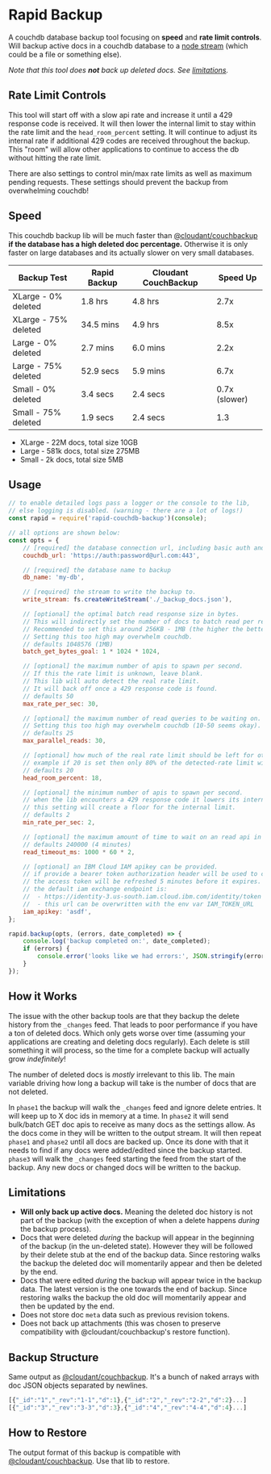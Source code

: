 # Rapid Backup

A couchdb database backup tool focusing on **speed** and **rate limit controls**.
Will backup active docs in a couchdb database to a [node stream](https://nodejs.org/api/stream.html) (which could be a file or something else).

_Note that this tool does **not** back up deleted docs. See [limitations](#limitations)._


## Rate Limit Controls
This tool will start off with a slow api rate and increase it until a 429 response code is received.
It will then lower the internal limit to stay within the rate limit and the `head_room_percent` setting.
It will continue to adjust its internal rate if additional 429 codes are received throughout the backup.
This "room" will allow other applications to continue to access the db without hitting the rate limit.

There are also settings to control min/max rate limits as well as maximum pending requests.
These settings should prevent the backup from overwhelming couchdb!

## Speed
This couchdb backup lib will be much faster than [@cloudant/couchbackup](https://github.com/cloudant/couchbackup) **if the database has a high deleted doc percentage.**
Otherwise it is only faster on large databases and its actually slower on very small databases.

| Backup Test | Rapid Backup | Cloudant CouchBackup | Speed Up |
| ----------- | ----------- | ----------- | ----------- |
| XLarge - 0% deleted    | 1.8 hrs        | 4.8 hrs       | 2.7x
| XLarge - 75% deleted   | 34.5 mins      | 4.9 hrs       | 8.5x
| Large - 0% deleted     | 2.7 mins       | 6.0 mins      | 2.2x
| Large - 75% deleted    | 52.9 secs      | 5.9 mins      | 6.7x
| Small - 0% deleted     | 3.4 secs       | 2.4 secs      | 0.7x (slower)
| Small - 75% deleted    | 1.9 secs       | 2.4 secs      | 1.3

- XLarge - 22M docs, total size 10GB
- Large - 581k docs, total size 275MB
- Small - 2k docs, total size 5MB


## Usage

```js
// to enable detailed logs pass a logger or the console to the lib,
// else logging is disabled. (warning - there are a lot of logs!)
const rapid = require('rapid-couchdb-backup')(console);

// all options are shown below:
const opts = {
	// [required] the database connection url, including basic auth and port if applicable
	couchdb_url: 'https://auth:password@url.com:443',

	// [required] the database name to backup
	db_name: 'my-db',

	// [required] the stream to write the backup to.
	write_stream: fs.createWriteStream('./_backup_docs.json'),

	// [optional] the optimal batch read response size in bytes.
	// This will indirectly set the number of docs to batch read per request.
	// Recommended to set this around 256KB - 1MB (the higher the better, usually).
	// Setting this too high may overwhelm couchdb.
	// defaults 1048576 (1MB)
	batch_get_bytes_goal: 1 * 1024 * 1024,

	// [optional] the maximum number of apis to spawn per second.
	// If this the rate limit is unknown, leave blank.
	// This lib will auto detect the real rate limit.
	// It will back off once a 429 response code is found.
	// defaults 50
	max_rate_per_sec: 30,

	// [optional] the maximum number of read queries to be waiting on.
	// Setting this too high may overwhelm couchdb (10-50 seems okay).
	// defaults 25
	max_parallel_reads: 30,

	// [optional] how much of the real rate limit should be left for other applications.
	// example if 20 is set then only 80% of the detected-rate limit will be used.
	// defaults 20
	head_room_percent: 18,

	// [optional] the minimum number of apis to spawn per second.
	// when the lib encounters a 429 response code it lowers its internal limit.
	// this setting will create a floor for the internal limit.
	// defaults 2
	min_rate_per_sec: 2,

	// [optional] the maximum amount of time to wait on an read api in milliseconds.
	// defaults 240000 (4 minutes)
	read_timeout_ms: 1000 * 60 * 2,

	// [optional] an IBM Cloud IAM apikey can be provided.
	// if provide a bearer token authorization header will be used to connect to couch.
	// the access token will be refreshed 5 minutes before it expires.
	// the default iam exchange endpoint is:
	//  - https://identity-3.us-south.iam.cloud.ibm.com/identity/token
	//  - this url can be overwritten with the env var IAM_TOKEN_URL
	iam_apikey: 'asdf',
};

rapid.backup(opts, (errors, date_completed) => {
	console.log('backup completed on:', date_completed);
	if (errors) {
		console.error('looks like we had errors:', JSON.stringify(errors, null, 2));
	}
});
```

## How it Works
The issue with the other backup tools are that they backup the delete history from the `_changes` feed.
That leads to poor performance if you have a ton of deleted docs.
Which only gets worse over time (assuming your applications are creating and deleting docs regularly).
Each delete is still something it will process, so the time for a complete backup will actually grow _indefinitely_!

The number of deleted docs is _mostly_ irrelevant to this lib.
The main variable driving how long a backup will take is the number of docs that are not deleted.

In `phase1` the backup will walk the `_changes` feed and ignore delete entries.
It will keep up to X doc ids in memory at a time.
In `phase2` it will send bulk/batch GET doc apis to receive as many docs as the settings allow.
As the docs come in they will be written to the output stream.
It will then repeat `phase1` and `phase2` until all docs are backed up.
Once its done with that it needs to find if any docs were added/edited since the backup started.
`phase3` will walk the `_changes` feed starting the feed from the start of the backup.
Any new docs or changed docs will be written to the backup.

## Limitations
- **Will only back up active docs.** Meaning the deleted doc history is not part of the backup (with the exception of when a delete happens _during_ the backup process).
- Docs that were deleted _during_ the backup will appear in the beginning of the backup (in the un-deleted state). However they will be followed by their delete stub at the end of the backup data. Since restoring walks the backup the deleted doc will momentarily appear and then be deleted by the end.
- Docs that were edited _during_ the backup will appear twice in the backup data. The latest version is the one towards the end of backup. Since restoring walks the backup the old doc will momentarily appear and then be updated by the end.
- Does not store doc `meta` data such as previous revision tokens.
- Does not back up attachments (this was chosen to preserve compatibility with @cloudant/couchbackup's restore function).

## Backup Structure
Same output as [@cloudant/couchbackup](https://github.com/cloudant/couchbackup#whats-in-a-backup-file).
It's a bunch of naked arrays with doc JSON objects separated by newlines.

```js
[{"_id":"1","_rev":"1-1","d":1},{"_id":"2","_rev":"2-2","d":2}...]
[{"_id":"3","_rev":"3-3","d":3},{"_id":"4","_rev":"4-4","d":4}...]
```

## How to Restore
The output format of this backup is compatible with [@cloudant/couchbackup](https://github.com/cloudant/couchbackup).
Use that lib to restore.
